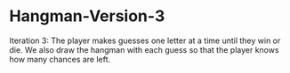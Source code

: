 # Hangman-Version-3
Iteration 3: The player makes guesses one letter at a time until they win or die. We also draw the hangman with each guess so that the player knows how many chances are left.
